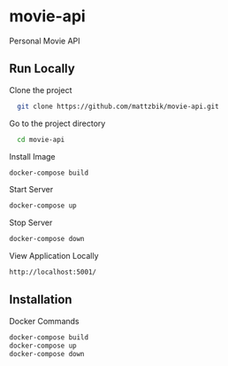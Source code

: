 # movie-api

Personal Movie API

## Run Locally

Clone the project

```bash
  git clone https://github.com/mattzbik/movie-api.git
```

Go to the project directory

```bash
  cd movie-api
```

Install Image

```bash
docker-compose build
```

Start Server

```bash
docker-compose up
```

Stop Server

```bash
docker-compose down
```

View Application Locally

```bash
http://localhost:5001/
```

## Installation

Docker Commands

```bash
docker-compose build
docker-compose up
docker-compose down
```
